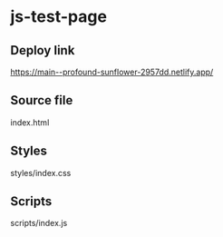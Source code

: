 # js-test-page

## Deploy link
https://main--profound-sunflower-2957dd.netlify.app/

## Source file
index.html

## Styles
styles/index.css

## Scripts
scripts/index.js
